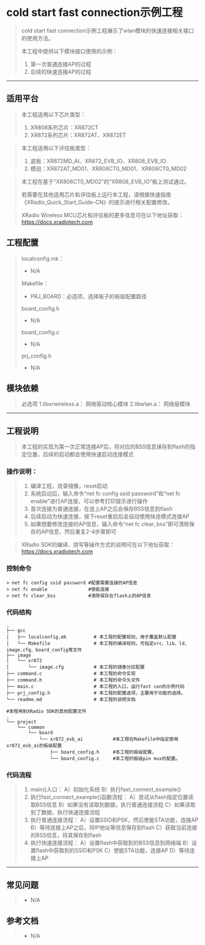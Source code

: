 # cold start fast connection示例工程

> cold start fast connection示例工程展示了wlan模块的快速连接相关接口的使用方法。
>
> 本工程中提供以下模块接口使用的示例：
> 1. 第一次普通连接AP的过程
> 2. 后续的快速连接AP的过程

---

## 适用平台

> 本工程适用以下芯片类型：
> 1. XR808系列芯片：XR872CT
> 2. XR872系列芯片：XR872AT、XR872ET

> 本工程适用以下评估板类型：
> 1. 底板：XR872MD_AI、XR872_EVB_IO、XR808_EVB_IO
> 2. 模组：XR872AT_MD01、XR808CT0_MD01、XR808CT0_MD02

> 本工程在基于"XR808CT0_MD02"的“XR808_EVB_IO”板上测试通过。
>
> 若需要在其他适用芯片和评估板上运行本工程，请根据快速指南《XRadio_Quick_Start_Guide-CN》的提示进行相关配置修改。

> XRadio Wireless MCU芯片和评估板的更多信息可在以下地址获取：
> https://docs.xradiotech.com

## 工程配置

> localconfig.mk：
> * N/A
>
> Makefile：
> * PRJ_BOARD：必选项，选择板子的板级配置路径
>
> board_config.h
> * N/A
>
> board_config.c
> * N/A
>
> prj_config.h
>
> * N/A

## 模块依赖

> 必选项
> 1.libxrwireless.a： 网络驱动核心模块
> 2.libwlan.a： 网络层模块

---

## 工程说明

> 本工程的实现为第一次正常连接AP后，将对应的BSS信息保存到flash的指定位置，后续的启动都会使用快速启动连接模式

### 操作说明：

> 1. 编译工程，烧录镜像，reset启动
> 2. 系统启动后，输入命令“net fc config ssid password”和“net fc enable”进行AP连接，可以参考打印提示进行操作
> 3. 首次连接为普通连接，在连上AP之后会保存BSS信息到flash
> 4. 后续启动为快速连接，按下reset重启后会自动使用快连模式连接AP
> 5. 如果想要修改连接的AP信息，输入命令“net fc clear_bss”即可清除保存的AP信息，然后重复2-4步骤即可

> XRadio SDK的编译、烧写等操作方式的说明可在以下地址获取：
> https://docs.xradiotech.com

### 控制命令
```
> net fc config ssid password #配置需要连接的AP信息
> net fc enable               #使能连接
> net fc clear_bss            #清除保存在flash上的AP信息
```

### 代码结构
```
.
├── gcc
│   ├── localconfig.mk          # 本工程的配置规则，用于覆盖默认配置
│   └── Makefile                # 本工程的编译规则，可指定src、lib、ld、image.cfg、board_config等文件
├── image
│   └── xr872
│       └── image.cfg           # 本工程的镜像分区配置
├── command.c                   # 本工程的命令实现
├── command.h                   # 本工程的命令头文件
├── main.c                      # 本工程的入口，运行fast con的示例代码
├── prj_config.h                # 本工程的配置选项，主要用于功能的选择。
└── readme.md                   # 本工程的说明文档

#本程用到XRadio SDK的其他配置文件
.
└── project
    └── common
        └── board
            └── xr872_evb_ai           #本工程在Makefile中指定使用xr872_evb_ai的板级配置
                ├── board_config.h     #本工程的板级配置，
                └── board_config.c     #本工程的板级pin mux的配置。
```
### 代码流程

> 1. main()入口：
> A）初始化系统
> B）执行fast_connect_example()
> 2. 执行fast_connect_example()函数流程：
> A）尝试从flash指定位置读取BSS信息
> B）如果没有读取到数据，执行普通连接流程
> C）如果读取到了数据，执行快速连接流程
> 3. 执行普通连接流程：
> A）设置SSID和PSK，然后使能STA功能，连接AP
> B）等待连接上AP之后，将IP地址等信息保存到flash
> C）获取当前连接的BSS信息，将其保存到flash
> 4. 执行快速连接流程：
> A）设置flash中获取到的BSS信息到网络端
> B）设置flash中获取到的SSID和PSK
> C）使能STA功能，连接AP
> D）等待连接上AP

---

## 常见问题

> * N/A

## 参考文档

> * N/A
